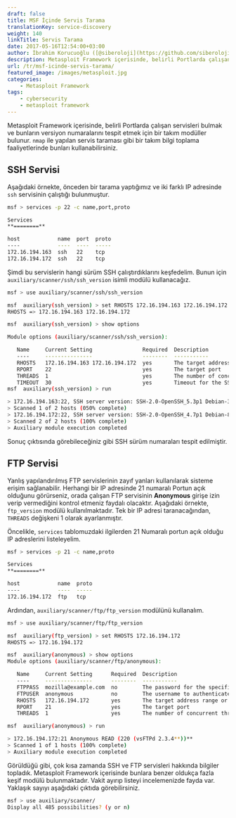 ```yaml
---
draft: false
title: MSF İçinde Servis Tarama
translationKey: service-discovery
weight: 140
linkTitle: Servis Tarama
date: 2017-05-16T12:54:00+03:00
author: İbrahim Korucuoğlu ([@siberoloji](https://github.com/siberoloji))
description: Metasploit Framework içerisinde, belirli Portlarda çalışan servisleri bulmak ve bunların versiyon numaralarını tespit etmek için bir takım modüller bulunur.
url: /tr/msf-icinde-servis-tarama/
featured_image: /images/metasploit.jpg
categories:
    - Metasploit Framework
tags:
    - cybersecurity
    - metasploit framework
---
```

Metasploit Framework içerisinde, belirli Portlarda çalışan servisleri bulmak ve bunların versiyon numaralarını tespit etmek için bir takım modüller bulunur. `nmap` ile yapılan servis taraması gibi bir takım bilgi toplama faaliyetlerinde bunları kullanabilirsiniz.

## SSH Servisi

Aşağıdaki örnekte, önceden bir tarama yaptığımız ve iki farklı IP adresinde `ssh` servisinin çalıştığı bulunmuştur.

```bash
msf > services -p 22 -c name,port,proto

Services
**========**

host            name  port  proto
----            ----  ----  -----
172.16.194.163  ssh   22    tcp
172.16.194.172  ssh   22    tcp
```

Şimdi bu servislerin hangi sürüm SSH çalıştırdıklarını keşfedelim. Bunun için `auxiliary/scanner/ssh/ssh_version` isimli modülü kullanacağız.

```bash
msf > use auxiliary/scanner/ssh/ssh_version

msf  auxiliary(ssh_version) > set RHOSTS 172.16.194.163 172.16.194.172
RHOSTS => 172.16.194.163 172.16.194.172

msf  auxiliary(ssh_version) > show options

Module options (auxiliary/scanner/ssh/ssh_version):

   Name     Current Setting                Required  Description
   ----     ---------------                --------  -----------
   RHOSTS   172.16.194.163 172.16.194.172  yes       The target address range or CIDR identifier
   RPORT    22                             yes       The target port
   THREADS  1                              yes       The number of concurrent threads
   TIMEOUT  30                             yes       Timeout for the SSH probe
msf  auxiliary(ssh_version) > run

> 172.16.194.163:22, SSH server version: SSH-2.0-OpenSSH_5.3p1 Debian-3ubuntu7
> Scanned 1 of 2 hosts (050% complete)
> 172.16.194.172:22, SSH server version: SSH-2.0-OpenSSH_4.7p1 Debian-8ubuntu1
> Scanned 2 of 2 hosts (100% complete)
> Auxiliary module execution completed
```

Sonuç çıktısında görebileceğiniz gibi SSH sürüm numaraları tespit edilmiştir.

## FTP Servisi

Yanlış yapılandırılmış FTP servislerinin zayıf yanları kullanılarak sisteme erişim sağlanabilir. Herhangi bir IP adresinde 21 numaralı Portun açık olduğunu görürseniz, orada çalışan FTP servisinin **Anonymous** girişe izin verip vermediğini kontrol etmeniz faydalı olacaktır. Aşağıdaki örnekte, `ftp_version` modülü kullanılmaktadır. Tek bir IP adresi taranacağından, `THREADS` değişkeni 1 olarak ayarlanmıştır.

Öncelikle, `services` tablomuzdaki ilgilerden 21 Numaralı portun açık olduğu IP adreslerini listeleyelim.

```bash
msf > services -p 21 -c name,proto

Services
**========**

host            name  proto
----            ----  -----
172.16.194.172  ftp   tcp
```

Ardından, `auxiliary/scanner/ftp/ftp_version` modülünü kullanalım.

```bash
msf > use auxiliary/scanner/ftp/ftp_version 

msf  auxiliary(ftp_version) > set RHOSTS 172.16.194.172
RHOSTS => 172.16.194.172

msf  auxiliary(anonymous) > show options
Module options (auxiliary/scanner/ftp/anonymous):

   Name     Current Setting      Required  Description
   ----     ---------------      --------  -----------
   FTPPASS  mozilla@example.com  no        The password for the specified username
   FTPUSER  anonymous            no        The username to authenticate as
   RHOSTS   172.16.194.172       yes       The target address range or CIDR identifier
   RPORT    21                   yes       The target port
   THREADS  1                    yes       The number of concurrent threads

msf  auxiliary(anonymous) > run

> 172.16.194.172:21 Anonymous READ (220 (vsFTPd 2.3.4**))**
> Scanned 1 of 1 hosts (100% complete)
> Auxiliary module execution completed
```

Görüldüğü gibi, çok kısa zamanda SSH ve FTP servisleri hakkında bilgiler topladık. Metasploit Framework içerisinde bunlara benzer oldukça fazla keşif modülü bulunmaktadır. Vakit ayırıp listeyi incelemenizde fayda var. Yaklaşık sayıyı aşağıdaki çıktıda görebilirsiniz.

```bash
msf > use auxiliary/scanner/
Display all 485 possibilities? (y or n)
```

